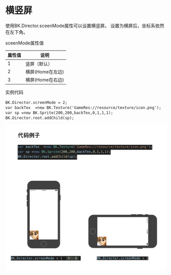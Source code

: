 # 横竖屏

使用BK.Director.sceenMode属性可以设置横竖屏。
设置为横屏后，坐标系依然在左下角。

sceenMode属性值

属性值 | 说明|
----|----|
1 | 竖屏（默认）
2 | 横屏(Home在左边)
3 | 横屏(Home在右边)

实例代码

```
BK.Director.screenMode = 2;
var backTex  =new BK.Texture('GameRes://resource/texture/icon.png');
var sp =new BK.Sprite(200,200,backTex,0,1,1,1);
BK.Director.root.addChild(sp);
```

![](./img/screenmode.png)
